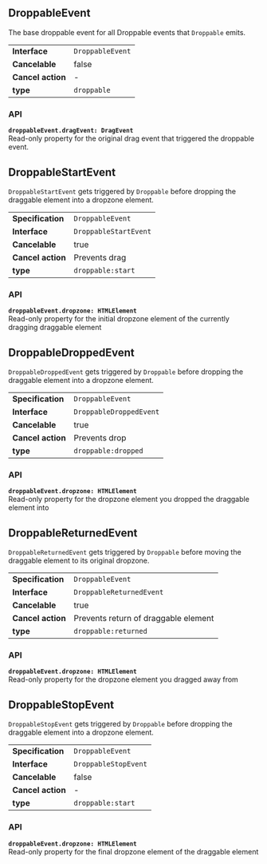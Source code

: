 ## DroppableEvent

The base droppable event for all Droppable events that `Droppable` emits.

|                   |                  |
| ----------------- | ---------------- |
| **Interface**     | `DroppableEvent` |
| **Cancelable**    | false            |
| **Cancel action** | -                |
| **type**          | `droppable`      |

### API

**`droppableEvent.dragEvent: DragEvent`**  
Read-only property for the original drag event that triggered the droppable event.

## DroppableStartEvent

`DroppableStartEvent` gets triggered by `Droppable` before dropping the draggable element into a dropzone element.

|                   |                       |
| ----------------- | --------------------- |
| **Specification** | `DroppableEvent`      |
| **Interface**     | `DroppableStartEvent` |
| **Cancelable**    | true                  |
| **Cancel action** | Prevents drag         |
| **type**          | `droppable:start`     |

### API

**`droppableEvent.dropzone: HTMLElement`**  
Read-only property for the initial dropzone element of the currently dragging draggable element

## DroppableDroppedEvent

`DroppableDroppedEvent` gets triggered by `Droppable` before dropping the draggable element into a dropzone element.

|                   |                         |
| ----------------- | ----------------------- |
| **Specification** | `DroppableEvent`        |
| **Interface**     | `DroppableDroppedEvent` |
| **Cancelable**    | true                    |
| **Cancel action** | Prevents drop           |
| **type**          | `droppable:dropped`     |

### API

**`droppableEvent.dropzone: HTMLElement`**  
Read-only property for the dropzone element you dropped the draggable element into

## DroppableReturnedEvent

`DroppableReturnedEvent` gets triggered by `Droppable` before moving the draggable element to its original dropzone.

|                   |                                      |
| ----------------- | ------------------------------------ |
| **Specification** | `DroppableEvent`                     |
| **Interface**     | `DroppableReturnedEvent`             |
| **Cancelable**    | true                                 |
| **Cancel action** | Prevents return of draggable element |
| **type**          | `droppable:returned`                 |

### API

**`droppableEvent.dropzone: HTMLElement`**  
Read-only property for the dropzone element you dragged away from

## DroppableStopEvent

`DroppableStopEvent` gets triggered by `Droppable` before dropping the draggable element into a dropzone element.

|                   |                      |
| ----------------- | -------------------- |
| **Specification** | `DroppableEvent`     |
| **Interface**     | `DroppableStopEvent` |
| **Cancelable**    | false                |
| **Cancel action** | -                    |
| **type**          | `droppable:start`    |

### API

**`droppableEvent.dropzone: HTMLElement`**  
Read-only property for the final dropzone element of the draggable element
